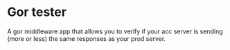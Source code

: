 # Gor tester

A gor middleware app that allows you to verify if your acc server is sending (more or less) the same responses as your prod server.